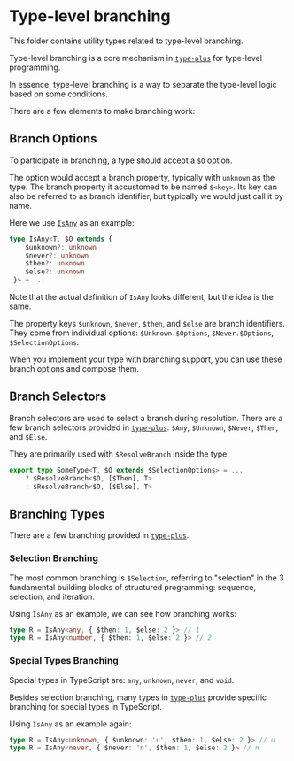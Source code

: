 # Type-level branching

This folder contains utility types related to type-level branching.

Type-level branching is a core mechanism in [`type-plus`](../../../readme.md) for type-level programming.

In essence, type-level branching is a way to separate the type-level logic based on some conditions.

There are a few elements to make branching work:

## Branch Options

To participate in branching, a type should accept a `$O` option.

The option would accept a branch property, typically with `unknown` as the type.
The branch property it accustomed to be named `$<key>`.
Its key can also be referred to as branch identifier,
but typically we would just call it by name.

Here we use [`IsAny`](../../any/is_any.ts) as an example:

```ts
type IsAny<T, $O extends {
	$unknown?: unknown
	$never?: unknown
	$then?: unknown
	$else?: unknown
 }> = ...
```

Note that the actual definition of `IsAny` looks different, but the idea is the same.

The property keys `$unknown`, `$never`, `$then`, and `$else` are branch identifiers.
They come from individual options: `$Unknown.$Options`, `$Never.$Options`, `$SelectionOptions`.

When you implement your type with branching support,
you can use these branch options and compose them.

## Branch Selectors

Branch selectors are used to select a branch during resolution.
There are a few branch selectors provided in [`type-plus`](../../../readme.md): `$Any`, `$Unknown`, `$Never`, `$Then`, and `$Else`.

They are primarily used with `$ResolveBranch` inside the type.

```ts
export type SomeType<T, $O extends $SelectionOptions> = ...
	? $ResolveBranch<$O, [$Then], T>
	: $ResolveBranch<$O, [$Else], T>
```

## Branching Types

There are a few branching provided in [`type-plus`](../../../readme.md).

### Selection Branching

The most common branching is `$Selection`, referring to "selection" in the 3 fundamental building blocks of structured programming: sequence, selection, and iteration.

Using `IsAny` as an example, we can see how branching works:

```ts
type R = IsAny<any, { $then: 1, $else: 2 }> // 1
type R = IsAny<number, { $then: 1, $else: 2 }> // 2
```

### Special Types Branching

Special types in TypeScript are: `any`, `unknown`, `never`, and `void`.

Besides selection branching, many types in [`type-plus`](../../../readme.md) provide specific branching for special types in TypeScript.

Using `IsAny` as an example again:

```ts
type R = IsAny<unknown, { $unknown: 'u', $then: 1, $else: 2 }> // u
type R = IsAny<never, { $never: 'n', $then: 1, $else: 2 }> // n
```
